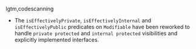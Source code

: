lgtm,codescanning
* The `isEffectivelyPrivate`, `isEffectivelyInternal` and `isEffectivelyPublic` predicates on `Modifiable` have been reworked to handle `private protected` and `internal protected` visibilities and explicitly implemented interfaces.